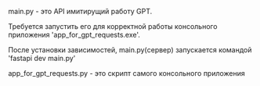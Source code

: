 main.py - это API имитирущий работу GPT.

Требуется запустить его для корректной работы консольного приложения 'app_for_gpt_requests.exe'.

После установки зависимостей, main.py(сервер) запускается командой 'fastapi dev main.py'

app_for_gpt_requests.py - это скрипт самого консольного приложения
